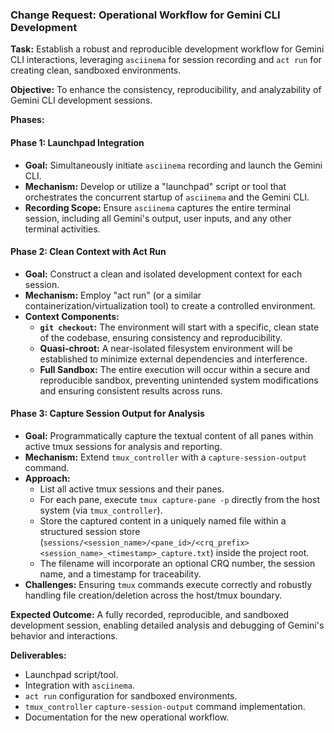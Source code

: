 ### Change Request: Operational Workflow for Gemini CLI Development

**Task:** Establish a robust and reproducible development workflow for Gemini CLI interactions, leveraging `asciinema` for session recording and `act run` for creating clean, sandboxed environments.

**Objective:** To enhance the consistency, reproducibility, and analyzability of Gemini CLI development sessions.

**Phases:**

#### Phase 1: Launchpad Integration
- **Goal:** Simultaneously initiate `asciinema` recording and launch the Gemini CLI.
- **Mechanism:** Develop or utilize a "launchpad" script or tool that orchestrates the concurrent startup of `asciinema` and the Gemini CLI.
- **Recording Scope:** Ensure `asciinema` captures the entire terminal session, including all Gemini's output, user inputs, and any other terminal activities.

#### Phase 2: Clean Context with Act Run
- **Goal:** Construct a clean and isolated development context for each session.
- **Mechanism:** Employ "act run" (or a similar containerization/virtualization tool) to create a controlled environment.
- **Context Components:**
    - **`git checkout`:** The environment will start with a specific, clean state of the codebase, ensuring consistency and reproducibility.
    - **Quasi-chroot:** A near-isolated filesystem environment will be established to minimize external dependencies and interference.
    - **Full Sandbox:** The entire execution will occur within a secure and reproducible sandbox, preventing unintended system modifications and ensuring consistent results across runs.

#### Phase 3: Capture Session Output for Analysis
- **Goal:** Programmatically capture the textual content of all panes within active tmux sessions for analysis and reporting.
- **Mechanism:** Extend `tmux_controller` with a `capture-session-output` command.
- **Approach:**
    - List all active tmux sessions and their panes.
    - For each pane, execute `tmux capture-pane -p` directly from the host system (via `tmux_controller`).
    - Store the captured content in a uniquely named file within a structured session store (`sessions/<session_name>/<pane_id>/<crq_prefix><session_name>_<timestamp>_capture.txt`) inside the project root.
    - The filename will incorporate an optional CRQ number, the session name, and a timestamp for traceability.
- **Challenges:** Ensuring `tmux` commands execute correctly and robustly handling file creation/deletion across the host/tmux boundary.

**Expected Outcome:** A fully recorded, reproducible, and sandboxed development session, enabling detailed analysis and debugging of Gemini's behavior and interactions.

**Deliverables:**
- Launchpad script/tool.
- Integration with `asciinema`.
- `act run` configuration for sandboxed environments.
- `tmux_controller` `capture-session-output` command implementation.
- Documentation for the new operational workflow.
